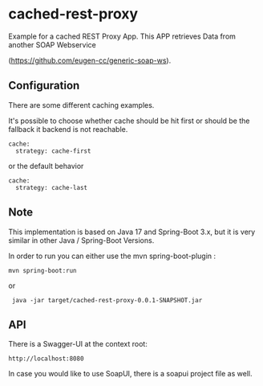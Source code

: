 # cached-rest-proxy
Example for a cached REST Proxy App.
This APP retrieves Data from another SOAP Webservice

(https://github.com/eugen-cc/generic-soap-ws). 

## Configuration
There are some different caching examples.

It's possible to choose whether cache should be hit first or should be the fallback it backend is not reachable.
```
cache:
  strategy: cache-first  
```
   or the default behavior
```
cache:
  strategy: cache-last  
```

## Note 
This implementation is based on Java 17 and Spring-Boot 3.x, but it is very similar in other Java / Spring-Boot Versions.

In order to run you can either use the mvn spring-boot-plugin :
```
mvn spring-boot:run
```
or 

```
 java -jar target/cached-rest-proxy-0.0.1-SNAPSHOT.jar
```
## API
There is a Swagger-UI at the context root: 
```
http://localhost:8080
```
In case you would like to use SoapUI, there is a soapui project file as well.

